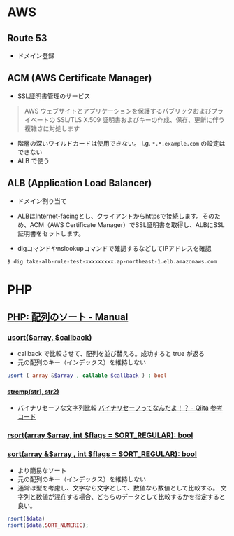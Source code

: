 # AWS
## Route 53
- ドメイン登録

## ACM (AWS Certificate Manager)
- SSL証明書管理のサービス
> AWS ウェブサイトとアプリケーションを保護するパブリックおよびプライベートの SSL/TLS X.509 証明書およびキーの作成、保存、更新に伴う複雑さに対処します

- 階層の深いワイルドカードは使用できない。 i.g. `*.*.example.com` の設定はできない
- ALB で使う

## ALB (Application Load Balancer)
- ドメイン割り当て
- ALBはInternet-facingとし、クライアントからhttpsで接続します。そのため、ACM（AWS Certificate Manager）でSSL証明書を取得し、ALBにSSL証明書をセットします。

- digコマンドやnslookupコマンドで確認するなどしてIPアドレスを確認
```bash
$ dig take-alb-rule-test-xxxxxxxxx.ap-northeast-1.elb.amazonaws.com    #ALBのエンドポイント(DN名)

```

# PHP
## [PHP: 配列のソート - Manual ](https://www.php.net/manual/ja/array.sorting.php)
### [usort($array, $callback)](https://www.php.net/manual/ja/function.usort.php)
- callback で比較させて、配列を並び替える。成功すると true が返る
- 元の配列のキー（インデックス）を維持しない
```php
usort ( array &$array , callable $callback ) : bool
```
#### [strcmp(str1, str2)](https://www.php.net/manual/ja/function.strcmp.php)
- バイナリセーフな文字列比較
[バイナリセーフってなんだよ！？ - Qiita](https://qiita.com/dodonki1223/items/e3d2c4a032b129e1f6ce)
[参考コード](https://www.php.net/manual/ja/function.strcmp.php#110975)

### [rsort(array $array, int $flags = SORT_REGULAR): bool](https://www.php.net/manual/ja/function.rsort.php)
### [sort(array &$array , int $flags = SORT_REGULAR): bool](https://www.php.net/manual/ja/function.sort.php)
- より簡易なソート
- 元の配列のキー（インデックス）を維持しない
- 通常は型を考慮し、文字なら文字として、数値なら数値として比較する。
文字列と数値が混在する場合、どちらのデータとして比較するかを指定すると良い。
```php
rsort($data)
rsort($data,SORT_NUMERIC);
```
